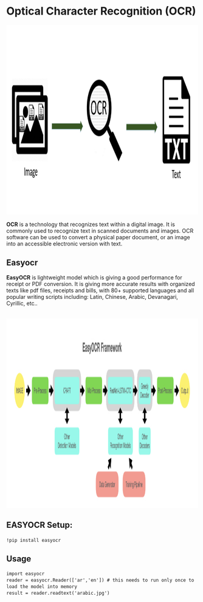 <h1>Optical Character Recognition (OCR)</h1>
<img src="m1.png" width=800px height=500px>

<p><b>OCR</b> is a technology that recognizes text within a digital image. It is commonly used to recognize text in scanned documents and images. OCR software can be used to convert a physical paper document, or an image into an accessible electronic version with text.</p>


<h2>Easyocr</h2>
<b>EasyOCR</b> is lightweight model which is giving a good performance for receipt or PDF conversion. It is giving more accurate results with organized texts like pdf files, receipts and bills, with 80+ supported languages and all popular writing scripts including: Latin, Chinese, Arabic, Devanagari, Cyrillic, etc..<br>

<br><img src="m2.jpeg" width=800px height=500px>

<h2>EASYOCR Setup:</h2>
<code>!pip install easyocr</code>

<h2>Usage</h2>
<code>import easyocr </code>
<br><code>reader = easyocr.Reader(['ar','en']) # this needs to run only once to load the model into memory</code>
<br><code>result = reader.readtext('arabic.jpg')</code>

